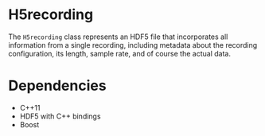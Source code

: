 H5recording
===========

The `H5recording` class represents an HDF5 file that incorporates
all information from a single recording, including metadata about the
recording configuration, its length, sample rate, and of course the 
actual data.

Dependencies
============

- C++11
- HDF5 with C++ bindings
- Boost
